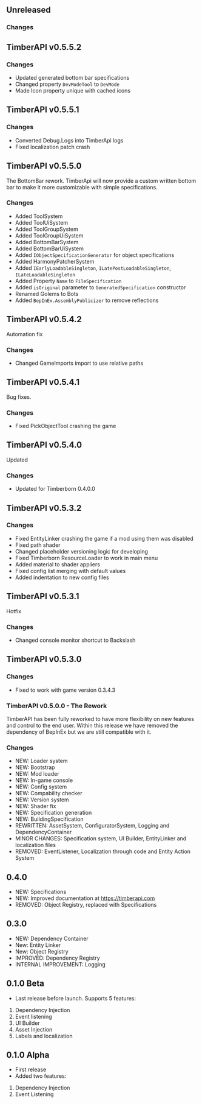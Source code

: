 ## Unreleased

### Changes

## TimberAPI v0.5.5.2

### Changes
- Updated generated bottom bar specifications
- Changed property `DevModeTool` to `DevMode`
- Made Icon property unique with cached icons

## TimberAPI v0.5.5.1

### Changes
- Converted Debug.Logs into TimberApi logs
- Fixed localization patch crash

## TimberAPI v0.5.5.0
The BottomBar rework. TimberApi will now provide a custom written bottom bar to make it more customizable with simple specifications.

### Changes
- Added ToolSystem
- Added ToolUiSystem
- Added ToolGroupSystem
- Added ToolGroupUiSystem
- Added BottomBarSystem
- Added BottomBarUiSystem
- Added `IObjectSpecificationGenerator` for object specifications
- Added HarmonyPatcherSystem
- Added `IEarlyLoadableSingleton`, `ILatePostLoadableSingleton`, `ILateLoadableSingleton`
- Added Property `Name` to `FileSpecification`
- Added `isOriginal` parameter to `GeneratedSpecification` constructor
- Renamed Golems to Bots
- Added `BepInEx.AssemblyPublicizer` to remove reflections

## TimberAPI v0.5.4.2
Automation fix

### Changes
- Changed GameImports import to use relative paths

## TimberAPI v0.5.4.1
Bug fixes.

### Changes
- Fixed PickObjectTool crashing the game

## TimberAPI v0.5.4.0
Updated

### Changes
- Updated for Timberborn 0.4.0.0

## TimberAPI v0.5.3.2

### Changes
- Fixed EntityLinker crashing the game if a mod using them was disabled 
- Fixed path shader
- Changed placeholder versioning logic for developing
- Fixed Timberborn ResourceLoader to work in main menu
- Added material to shader appliers
- Fixed config list merging with default values
- Added indentation to new config files

## TimberAPI v0.5.3.1
Hotfix

### Changes
- Changed console monitor shortcut to Backslash

## TimberAPI v0.5.3.0

### Changes
- Fixed to work with game version 0.3.4.3

### TimberAPI v0.5.0.0 - The Rework

TimberAPI has been fully reworked to have more flexibility on new features and control to the end user. Within this release we have removed the dependency of BepInEx but we are still compatible with it.

### Changes
- NEW: Loader system
- NEW: Bootstrap
- NEW: Mod loader
- NEW: In-game console
- NEW: Config system
- NEW: Compability checker
- NEW: Version system
- NEW: Shader fix
- NEW: Specification generation
- NEW: BuildingSpecification
- REWRITTEN: AssetSystem, ConfiguratorSystem, Logging and DependencyContainer
- MINOR CHANGES: Specification system, UI Builder, EntityLinker and localization files
- REMOVED: EventListener, Localization through code and Entity Action System

## 0.4.0
- NEW: Specifications
- NEW: Improved documentation at https://timberapi.com
- REMOVED: Object Registry, replaced with Specifications

## 0.3.0
- NEW: Dependency Container
- New: Entity Linker
- New: Object Registry
- IMPROVED: Dependency Registry
- INTERNAL IMPROVEMENT: Logging

## 0.1.0 Beta
- Last release before launch. Supports 5 features:
1. Dependency Injection
2. Event listening
3. UI Builder
4. Asset Injection
5. Labels and localization

## 0.1.0 Alpha
- First release
- Added two features:
1. Dependency Injection
2. Event Listening
